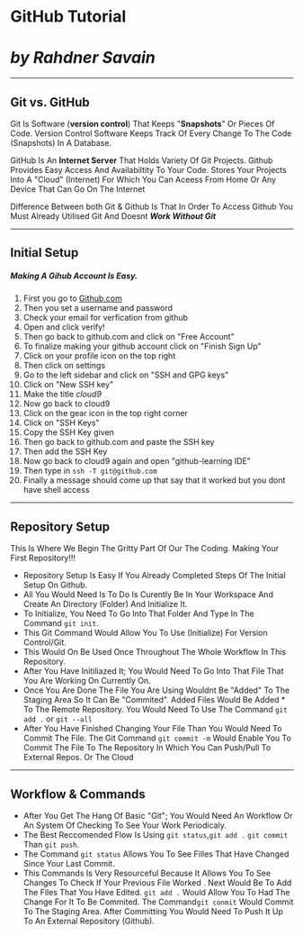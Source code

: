 # GitHub Tutorial

# _by **Rahdner Savain**_

---
## Git vs. GitHub

Git Is Software (**version control**) That Keeps "**Snapshots**" Or Pieces Of Code. Version Control Software Keeps Track Of Every Change To The Code (Snapshots) In A Database. 


GitHub Is An **Internet Server** That Holds Variety Of Git Projects. Github Provides Easy Access And Availabiltity To Your Code. Stores Your Projects Into A "Cloud" (Internet) For Which You Can Aceess From Home Or Any Device That Can Go On The Internet


Difference Between both Git & Github Is That In Order To Access Github You Must Already Utilised Git And Doesnt **_Work Without Git_**

---
## Initial Setup 

##### Making A Gihub Account Is Easy.
1. First you go to [Github.com](github.com)  
2. Then you set a username and password 
3. Check your email for verfication from github  
4. Open and click verify!  
5. Then go back to github.com and click on "Free Account"
6. To finalize making your github account click on "Finish Sign Up"
7. Click on your profile icon on the top right
8. Then click on settings
9. Go to the left sidebar and click on "SSH and GPG keys"
10. Click on "New SSH key"
11. Make the title _cloud9_
12. Now go back to cloud9
13. Click on the gear icon in the top right corner
14. Click on "SSH Keys"
15. Copy the SSH Key given
16. Then go back to github.com and paste the SSH key
17. Then add the SSH Key
18. Now go back to cloud9 again and open "github-learning IDE"
19. Then type in `ssh -T git@github.com`
20. Finally a message should come up that say that it worked but you dont have shell access

---
## Repository Setup
 This Is Where We Begin The Gritty Part Of Our The Coding. Making Your First Repository!!!
 
* Repository Setup Is Easy If You Already Completed Steps Of The Initial Setup On Github. 
* All You Would Need Is To Do Is Curently Be In Your Workspace And Create An Directory (Folder) And Initialize It.
* To Initialize, You Need To Go Into That Folder And Type In The Command `git init`.
* This Git Command Would Allow You To Use (Initialize) For Version Control/Git. 
* This Would On Be Used Once Throughout The Whole Workflow In This Repository.
* After You Have Initiliazed It; You Would Need To Go Into That File That You Are Working On Currently On.
* Once You Are Done The File You Are Using Wouldnt
Be "Added" To The Staging Area So It Can Be "Commited". Added Files Would Be Added * To The Remote Repository. You Would Need To Use The Command `git add .` or `git --all`
* After You Have Finished Changing Your File Than You Would Need To Commit The File. The Git Command `git commit -m` Would Enable You To Commit The File To The Repository In Which You Can Push/Pull To External Repos. Or The Cloud

---
## Workflow & Commands
* After You Get The Hang Of Basic "Git"; You Would Need An Workflow Or An System Of Checking To See Your Work Periodicaly.
* The Best Reccomended Flow Is Using `git status`,`git add .` `git commit` Than `git push`. 
* The Command `git status` Allows You To See Filles That Have Changed Since Your Last Commit. 
* This Commands Is Very Resourceful Because It Allows You To See Changes To Check If Your Previous File Worked . Next Would Be To Add The Files That You Have Edited. 
`git add .` Would Allow You To Had The Change For It To Be Commited. The Command`git conmit` Would Commit To The Staging Area. After Committing You Would Need To Push It Up To An External Repository (Github). 
